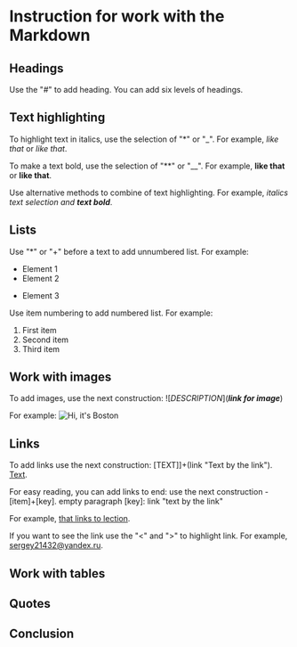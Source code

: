 # Instruction for work with the Markdown

## Headings

Use the "#" to add heading. You can add six levels of headings.

## Text highlighting

To highlight text in italics, use the selection of "*" or "_". For example, *like that* or _like that_.

To make a text bold, use the selection of "**" or "__". For example, **like that** or __like that__.

Use alternative methods to combine of text highlighting. For example, _italics text selection and **text bold**_.

## Lists

Use "*" or "+" before a text to add unnumbered list. For example:
* Element 1
* Element 2
+ Element 3

Use item numbering to add numbered list. For example:
1. First item
1. Second item
1. Third item

## Work with images

To add images, use the next construction: ![*DESCRIPTION*](***link for image***)

For example:
 ![Hi, it's Boston](Boston.png)

## Links

To add links use the next construction: [TEXT]]+(link "Text by the link").
[Text](link "Text by the link").

For easy reading, you can add links to end: use the next construction - [item]+[key].
empty paragraph
[key]: link "text by the link"

 For example,
[that links to lection][1].

[1]: <https://www.youtube.com/watch?v=6n5HgaTCVqU&feature=emb_imp_woyt>

If you want to see the link use the "<" and ">" to highlight link. For example, <sergey21432@yandex.ru>.

## Work with tables

## Quotes

## Conclusion